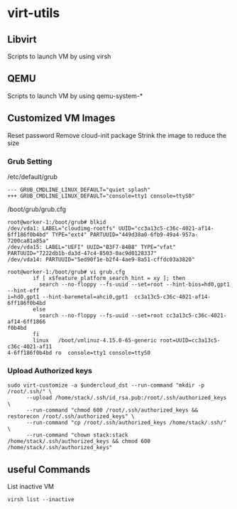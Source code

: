 # virt-utils
## Libvirt
Scripts to launch VM by using virsh

## QEMU
Scripts to launch VM by using qemu-system-*

## Customized VM Images
Reset password
Remove cloud-init package
Strink the image to reduce the size

### Grub Setting

/etc/default/grub
```
--- GRUB_CMDLINE_LINUX_DEFAULT="quiet splash"
+++ GRUB_CMDLINE_LINUX_DEFAULT="console=tty1 console=ttyS0"
```
/boot/grub/grub.cfg
```
root@worker-1:/boot/grub# blkid
/dev/vda1: LABEL="cloudimg-rootfs" UUID="cc3a13c5-c36c-4021-af14-6ff186f0b4bd" TYPE="ext4" PARTUUID="449d38a0-6fb9-49a4-957a-7200ca81a85a"
/dev/vda15: LABEL="UEFI" UUID="B3F7-84B8" TYPE="vfat" PARTUUID="7222db1b-da3d-47c4-8503-0ac9d0128337"
/dev/vda14: PARTUUID="5ed90f1e-b2f4-4ae9-8a51-cffdc03a3820"

root@worker-1:/boot/grub# vi grub.cfg
        if [ x$feature_platform_search_hint = xy ]; then
          search --no-floppy --fs-uuid --set=root --hint-bios=hd0,gpt1 --hint-eff
i=hd0,gpt1 --hint-baremetal=ahci0,gpt1  cc3a13c5-c36c-4021-af14-6ff186f0b4bd
        else
          search --no-floppy --fs-uuid --set=root cc3a13c5-c36c-4021-af14-6ff1866
f0b4bd  
        fi
        linux   /boot/vmlinuz-4.15.0-65-generic root=UUID=cc3a13c5-c36c-4021-af11
4-6ff186f0b4bd ro  console=tty1 console=ttyS0

```

### Upload Authorized keys
```
sudo virt-customize -a $undercloud_dst --run-command "mkdir -p /root/.ssh/" \
      --upload /home/stack/.ssh/id_rsa.pub:/root/.ssh/authorized_keys \
      --run-command "chmod 600 /root/.ssh/authorized_keys && restorecon /root/.ssh/authorized_keys" \
      --run-command "cp /root/.ssh/authorized_keys /home/stack/.ssh/" \
      --run-command "chown stack:stack /home/stack/.ssh/authorized_keys && chmod 600 /home/stack/.ssh/authorized_keys"
```

## useful Commands

List inactive VM
```
virsh list --inactive
```
